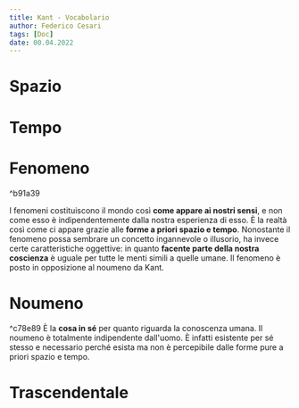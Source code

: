 ```yaml
---
title: Kant - Vocabolario
author: Federico Cesari
tags: [Doc]
date: 00.04.2022
---
```

# Spazio
# Tempo
# Fenomeno

^b91a39

 I fenomeni costituiscono il mondo così **come appare ai nostri sensi**, e non come esso è indipendentemente dalla nostra esperienza di esso. È la realtà così come ci appare grazie alle **forme a priori spazio e tempo**. Nonostante il fenomeno possa sembrare un concetto ingannevole o illusorio, ha invece certe caratteristiche oggettive: in quanto **facente parte della nostra coscienza** è uguale per tutte le menti simili a quelle umane.
 Il fenomeno è posto in opposizione al noumeno da Kant.
# Noumeno

^c78e89
È la **cosa in sé** per quanto riguarda la conoscenza umana. Il noumeno è totalmente indipendente dall'uomo. È infatti esistente per sé stesso e necessario perché esista ma non è percepibile dalle forme pure a priori spazio e tempo. 
# Trascendentale
# 